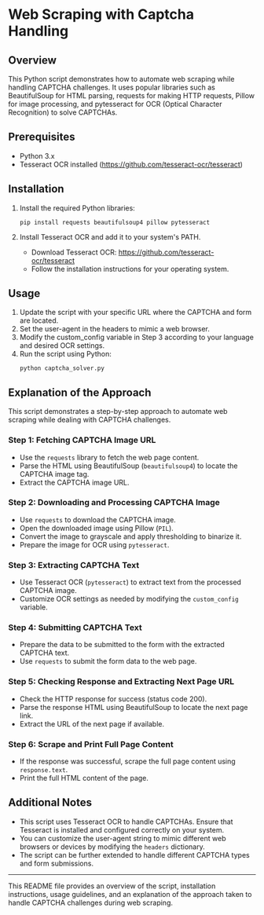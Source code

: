 # Web Scraping with Captcha Handling

## Overview
This Python script demonstrates how to automate web scraping while handling CAPTCHA challenges. It uses popular libraries such as BeautifulSoup for HTML parsing, requests for making HTTP requests, Pillow for image processing, and pytesseract for OCR (Optical Character Recognition) to solve CAPTCHAs.

## Prerequisites
- Python 3.x
- Tesseract OCR installed (https://github.com/tesseract-ocr/tesseract)

## Installation
1. Install the required Python libraries:
   ```
   pip install requests beautifulsoup4 pillow pytesseract
   ```

2. Install Tesseract OCR and add it to your system's PATH.
   - Download Tesseract OCR: https://github.com/tesseract-ocr/tesseract
   - Follow the installation instructions for your operating system.

## Usage
1. Update the script with your specific URL where the CAPTCHA and form are located.
2. Set the user-agent in the headers to mimic a web browser.
3. Modify the custom_config variable in Step 3 according to your language and desired OCR settings.
4. Run the script using Python:
   ```
   python captcha_solver.py
   ```

## Explanation of the Approach
This script demonstrates a step-by-step approach to automate web scraping while dealing with CAPTCHA challenges.

### Step 1: Fetching CAPTCHA Image URL
- Use the `requests` library to fetch the web page content.
- Parse the HTML using BeautifulSoup (`beautifulsoup4`) to locate the CAPTCHA image tag.
- Extract the CAPTCHA image URL.

### Step 2: Downloading and Processing CAPTCHA Image
- Use `requests` to download the CAPTCHA image.
- Open the downloaded image using Pillow (`PIL`).
- Convert the image to grayscale and apply thresholding to binarize it.
- Prepare the image for OCR using `pytesseract`.

### Step 3: Extracting CAPTCHA Text
- Use Tesseract OCR (`pytesseract`) to extract text from the processed CAPTCHA image.
- Customize OCR settings as needed by modifying the `custom_config` variable.

### Step 4: Submitting CAPTCHA Text
- Prepare the data to be submitted to the form with the extracted CAPTCHA text.
- Use `requests` to submit the form data to the web page.

### Step 5: Checking Response and Extracting Next Page URL
- Check the HTTP response for success (status code 200).
- Parse the response HTML using BeautifulSoup to locate the next page link.
- Extract the URL of the next page if available.

### Step 6: Scrape and Print Full Page Content
- If the response was successful, scrape the full page content using `response.text`.
- Print the full HTML content of the page.

## Additional Notes
- This script uses Tesseract OCR to handle CAPTCHAs. Ensure that Tesseract is installed and configured correctly on your system.
- You can customize the user-agent string to mimic different web browsers or devices by modifying the `headers` dictionary.
- The script can be further extended to handle different CAPTCHA types and form submissions.

---

This README file provides an overview of the script, installation instructions, usage guidelines, and an explanation of the approach taken to handle CAPTCHA challenges during web scraping.
